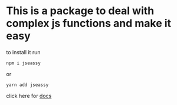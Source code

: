 <h1>This is a package to deal with complex js functions and make it easy </h1>

to install it run

`npm i jseassy`

or

`yarn add jseassy`

click here for <a href="https://docs-jseassy.netlify.app/"> docs </a>
